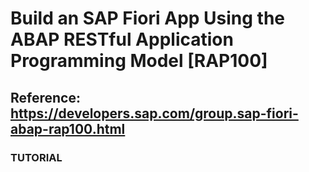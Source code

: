 # Build an SAP Fiori App Using the ABAP RESTful Application Programming Model [RAP100]
## Reference: https://developers.sap.com/group.sap-fiori-abap-rap100.html

### TUTORIAL
